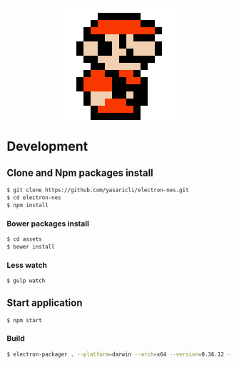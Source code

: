 <p align="center">
  <img src="https://raw.githubusercontent.com/yasaricli/electron-nes/713fa3eb0013e7e440125dc2e0bc583435b54c70/assets/img/icon.png">
</p>


# Development

## Clone and Npm packages install

```bash
$ git clone https://github.com/yasaricli/electron-nes.git
$ cd electron-nes
$ npm install
```

### Bower packages install 
```bash
$ cd assets
$ bower install
```

### Less watch
```bash
$ gulp watch
```

## Start application
```bash
$ npm start
```

### Build
```bash
$ electron-packager . --platform=darwin --arch=x64 --version=0.36.12 --icon=assets/img/icon.icns --ignore=node_modules
```
